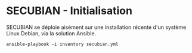 # SECUBIAN - Initialisation

SECUBIAN se déploie aisément sur une installation récente d'un système Linux Debian, via la solution Ansible.

```
ansible-playbook -i inventory secubian.yml
```